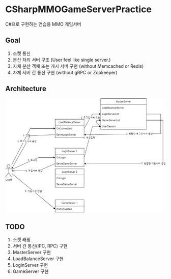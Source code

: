 # CSharpMMOGameServerPractice

C#으로 구현하는 연습용 MMO 게임서버

## Goal

1. 소켓 통신
2. 분산 처리 서버 구조 (User feel like single server.)
3. 자체 분산 객체 또는 캐시 서버 구현 (without Memcached or Redis)
4. 자체 서버 간 통신 구현 (without gRPC or Zookeeper)

## Architecture

![Architecture](./misc/architecture.png)

## TODO

1. 소켓 래핑
2. 서버 간 통신(IPC, RPC) 구현
3. MasterServer 구현
4. LoadBalanceServer 구현
5. LoginServer 구현
6. GameServer 구현
